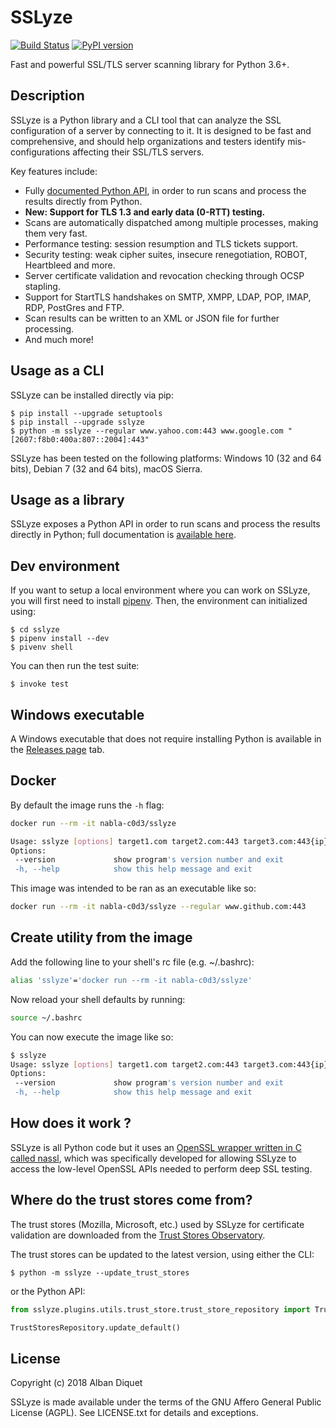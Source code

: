 SSLyze
======

[![Build Status](https://travis-ci.org/nabla-c0d3/sslyze.svg?branch=master)](https://travis-ci.org/nabla-c0d3/sslyze)
[![PyPI version](https://badge.fury.io/py/SSLyze.svg)](https://badge.fury.io/py/SSLyze)

Fast and powerful SSL/TLS server scanning library for Python 3.6+.


Description
-----------

SSLyze is a Python library and a CLI tool that can analyze the SSL configuration of a server by connecting to it. It is 
designed to be fast and comprehensive, and should help organizations and testers identify mis-configurations affecting 
their SSL/TLS servers.

Key features include:
* Fully [documented Python API](https://nabla-c0d3.github.io/sslyze/documentation/), in order to run scans and process the results directly from Python.
* **New: Support for TLS 1.3 and early data (0-RTT) testing.**
* Scans are automatically dispatched among multiple processes, making them very fast.
* Performance testing: session resumption and TLS tickets support.
* Security testing: weak cipher suites, insecure renegotiation, ROBOT, Heartbleed and more.
* Server certificate validation and revocation checking through OCSP stapling.
* Support for StartTLS handshakes on SMTP, XMPP, LDAP, POP, IMAP, RDP, PostGres and FTP.
* Scan results can be written to an XML or JSON file for further processing.
* And much more!


Usage as a CLI
--------------

SSLyze can be installed directly via pip:

    $ pip install --upgrade setuptools
    $ pip install --upgrade sslyze
    $ python -m sslyze --regular www.yahoo.com:443 www.google.com "[2607:f8b0:400a:807::2004]:443"

SSLyze has been tested on the following platforms: Windows 10 (32 and 64 bits), Debian 7 (32 and 64 bits), macOS Sierra.

Usage as a library
------------------

SSLyze exposes a Python API in order to run scans and process the results directly in Python; full documentation is
[available here][documentation].


Dev environment
---------------

If you want to setup a local environment where you can work on SSLyze, you will first need to install
[pipenv](https://docs.pipenv.org/). Then, the environment can initialized using:

    $ cd sslyze
    $ pipenv install --dev
    $ pivenv shell

You can then run the test suite:

    $ invoke test

Windows executable
------------------

A Windows executable that does not require installing Python is available in the
[Releases page](https://github.com/nabla-c0d3/sslyze/releases) tab.


Docker
------

 By default the image runs the `-h` flag:

 ```bash
docker run --rm -it nabla-c0d3/sslyze

Usage: sslyze [options] target1.com target2.com:443 target3.com:443{ip} etc...
 Options:
  --version             show program's version number and exit
  -h, --help            show this help message and exit
```

 This image was intended to be ran as an executable like so:

 ```bash
docker run --rm -it nabla-c0d3/sslyze --regular www.github.com:443
```

Create utility from the image
-----------------------------

 Add the following line to your shell's rc file (e.g. ~/.bashrc):

 ```bash
alias 'sslyze'='docker run --rm -it nabla-c0d3/sslyze'
```

 Now reload your shell defaults by running:

 ```bash
source ~/.bashrc
```

 You can now execute the image like so:

 ```bash
$ sslyze
Usage: sslyze [options] target1.com target2.com:443 target3.com:443{ip} etc...
 Options:
  --version             show program's version number and exit
  -h, --help            show this help message and exit
```

How does it work ?
------------------

SSLyze is all Python code but it uses an
[OpenSSL wrapper written in C called nassl](https://github.com/nabla-c0d3/nassl), which was specifically developed for
allowing SSLyze to access the low-level OpenSSL APIs needed to perform deep SSL testing.


Where do the trust stores come from?
------------------------------------

The trust stores (Mozilla, Microsoft, etc.) used by SSLyze for certificate validation are downloaded from the 
[Trust Stores Observatory](https://github.com/nabla-c0d3/trust_stores_observatory). 

The trust stores can be updated to the latest version, using either the CLI:

    $ python -m sslyze --update_trust_stores

or the Python API:
    
```python
from sslyze.plugins.utils.trust_store.trust_store_repository import TrustStoresRepository

TrustStoresRepository.update_default()
```

License
-------

Copyright (c) 2018 Alban Diquet

SSLyze is made available under the terms of the GNU Affero General Public License (AGPL). See LICENSE.txt for details and exceptions.

[documentation]: https://nabla-c0d3.github.io/sslyze/documentation
